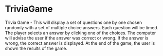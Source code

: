 # TriviaGame
Trivia Game - This will display a set of questions one by one chosen randomly with a set of multiple choice answers. Each question will be timed. The player selects an answer by clicking one of the choices. The computer will advise the user if the answer was correct or wrong. If the answer is wrong, the correct answer is displayed. At the end of the game, the user is shown the results of the game.
